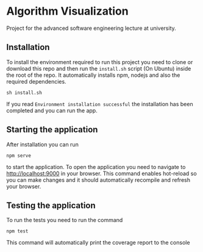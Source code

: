 # Algorithm Visualization
Project for the advanced software engineering lecture at university.

## Installation

To install the environment required to run this project you need to clone or download this repo and then run the `install.sh` script (On Ubuntu) inside the root of the repo.
It automatically installs npm, nodejs and also the required dependencies.

```
sh install.sh
```

If you read `Environment installation successful` the installation has been completed and you can run the app.

## Starting the application

After installation you can run

```
npm serve
```
to start the application. To open the application you need to navigate to [http://localhost:9000](http://localhost:9000) in your browser.
This command enables hot-reload so you can make changes and it should automatically recompile and refresh your browser.

## Testing the application
To run the tests you need to run the command

```
npm test
```

This command will automatically print the coverage report to the console
